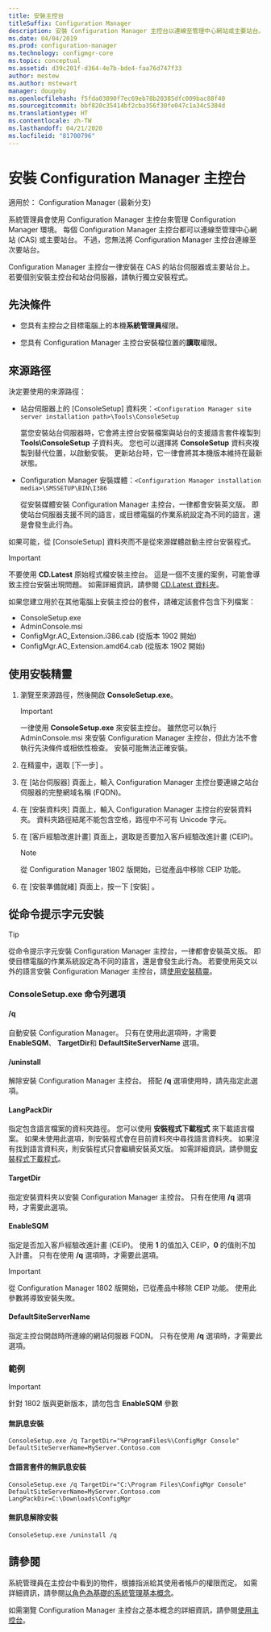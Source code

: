 ```yaml
---
title: 安裝主控台
titleSuffix: Configuration Manager
description: 安裝 Configuration Manager 主控台以連線至管理中心網站或主要站台。
ms.date: 04/04/2019
ms.prod: configuration-manager
ms.technology: configmgr-core
ms.topic: conceptual
ms.assetid: d39c201f-d364-4e7b-bde4-faa76d747f33
author: mestew
ms.author: mstewart
manager: dougeby
ms.openlocfilehash: f5fda03090f7ec69eb78b20385dfc009bac88f40
ms.sourcegitcommit: bbf820c35414bf2cba356f30fe047c1a34c5384d
ms.translationtype: HT
ms.contentlocale: zh-TW
ms.lasthandoff: 04/21/2020
ms.locfileid: "81700796"
---
```

# <a name="install-the-configuration-manager-console"></a>安裝 Configuration Manager 主控台

適用於：  Configuration Manager (最新分支)

系統管理員會使用 Configuration Manager 主控台來管理 Configuration Manager 環境。 每個 Configuration Manager 主控台都可以連線至管理中心網站 (CAS) 或主要站台。 不過，您無法將 Configuration Manager 主控台連線至次要站台。

Configuration Manager 主控台一律安裝在 CAS 的站台伺服器或主要站台上。 若要個別安裝主控台和站台伺服器，請執行獨立安裝程式。  



## <a name="prerequisites"></a>先決條件

- 您具有主控台之目標電腦上的本機**系統管理員**權限。  

- 您具有 Configuration Manager 主控台安裝檔位置的**讀取**權限。  



## <a name="source-paths"></a>來源路徑

決定要使用的來源路徑：  

- 站台伺服器上的 [ConsoleSetup] 資料夾：`<Configuration Manager site server installation path>\Tools\ConsoleSetup`  

    當您安裝站台伺服器時，它會將主控台安裝檔案與站台的支援語言套件複製到 **Tools\ConsoleSetup** 子資料夾。 您也可以選擇將 **ConsoleSetup** 資料夾複製到替代位置，以啟動安裝。 更新站台時，它一律會將其本機版本維持在最新狀態。  

- Configuration Manager 安裝媒體：`<Configuration Manager installation media>\SMSSETUP\BIN\I386`  

    從安裝媒體安裝 Configuration Manager 主控台，一律都會安裝英文版。 即使站台伺服器支援不同的語言，或目標電腦的作業系統設定為不同的語言，還是會發生此行為。  

如果可能，從 [ConsoleSetup]  資料夾而不是從來源媒體啟動主控台安裝程式。

> [!Important]  
> 不要使用 **CD.Latest** 原始程式檔安裝主控台。 這是一個不支援的案例，可能會導致主控台安裝出現問題。 如需詳細資訊，請參閱 [CD.Latest 資料夾](../../manage/the-cd.latest-folder.md#unsupported-scenarios)。<!-- SCCMDocs issue 1359 -->  

如果您建立用於在其他電腦上安裝主控台的套件，請確定該套件包含下列檔案：<!--3612513-->

- ConsoleSetup.exe
- AdminConsole.msi
- ConfigMgr.AC_Extension.i386.cab (從版本 1902 開始)
- ConfigMgr.AC_Extension.amd64.cab (從版本 1902 開始)



## <a name="use-the-setup-wizard"></a>使用安裝精靈  

1. 瀏覽至來源路徑，然後開啟 **ConsoleSetup.exe**。  

    > [!IMPORTANT]  
    > 一律使用 **ConsoleSetup.exe** 來安裝主控台。 雖然您可以執行 AdminConsole.msi 來安裝 Configuration Manager 主控台，但此方法不會執行先決條件或相依性檢查。 安裝可能無法正確安裝。  

2. 在精靈中，選取 [下一步]  。  

3. 在 [站台伺服器]  頁面上，輸入 Configuration Manager 主控台要連線之站台伺服器的完整網域名稱 (FQDN)。  

4. 在 [安裝資料夾]  頁面上，輸入 Configuration Manager 主控台的安裝資料夾。 資料夾路徑結尾不能包含空格，路徑中不可有 Unicode 字元。  

5. 在 [客戶經驗改進計畫]  頁面上，選取是否要加入客戶經驗改進計畫 (CEIP)。  

    > [!Note]  
    > 從 Configuration Manager 1802 版開始，已從產品中移除 CEIP 功能。

6. 在 [安裝準備就緒]  頁面上，按一下 [安裝]  。  



## <a name="install-from-a-command-prompt"></a>從命令提示字元安裝  

> [!TIP]  
> 從命令提示字元安裝 Configuration Manager 主控台，一律都會安裝英文版。 即使目標電腦的作業系統設定為不同的語言，還是會發生此行為。 若要使用英文以外的語言安裝 Configuration Manager 主控台，請[使用安裝精靈](#use-the-setup-wizard)。  


### <a name="consolesetupexe-command-line-options"></a>ConsoleSetup.exe 命令列選項

#### <a name="q"></a>/q

自動安裝 Configuration Manager。 只有在使用此選項時，才需要 **EnableSQM**、 **TargetDir**和 **DefaultSiteServerName** 選項。

#### <a name="uninstall"></a>/uninstall

解除安裝 Configuration Manager 主控台。 搭配 **/q** 選項使用時，請先指定此選項。

#### <a name="langpackdir"></a>LangPackDir

指定包含語言檔案的資料夾路徑。 您可以使用 **安裝程式下載程式** 來下載語言檔案。 如果未使用此選項，則安裝程式會在目前資料夾中尋找語言資料夾。 如果沒有找到語言資料夾，則安裝程式只會繼續安裝英文版。 如需詳細資訊，請參閱[安裝程式下載程式](setup-downloader.md)。

#### <a name="targetdir"></a>TargetDir

指定安裝資料夾以安裝 Configuration Manager 主控台。 只有在使用 **/q** 選項時，才需要此選項。

#### <a name="enablesqm"></a>EnableSQM

指定是否加入客戶經驗改進計畫 (CEIP)。 使用 **1** 的值加入 CEIP，**0** 的值則不加入計畫。 只有在使用 **/q** 選項時，才需要此選項。

> [!Important]  
> 從 Configuration Manager 1802 版開始，已從產品中移除 CEIP 功能。 使用此參數將導致安裝失敗。

#### <a name="defaultsiteservername"></a>DefaultSiteServerName

指定主控台開啟時所連線的網站伺服器 FQDN。 只有在使用 **/q** 選項時，才需要此選項。


### <a name="examples"></a>範例

> [!Important]  
> 針對 1802 版與更新版本，請勿包含 **EnableSQM** 參數

#### <a name="silent-install"></a>無訊息安裝

`ConsoleSetup.exe /q TargetDir="%ProgramFiles%\ConfigMgr Console" DefaultSiteServerName=MyServer.Contoso.com`

#### <a name="silent-install-with-language-packs"></a>含語言套件的無訊息安裝

`ConsoleSetup.exe /q TargetDir="C:\Program Files\ConfigMgr Console" DefaultSiteServerName=MyServer.Contoso.com LangPackDir=C:\Downloads\ConfigMgr`  

#### <a name="silent-uninstall"></a>無訊息解除安裝

`ConsoleSetup.exe /uninstall /q`  



## <a name="see-also"></a>請參閱

系統管理員在主控台中看到的物件，根據指派給其使用者帳戶的權限而定。 如需詳細資訊，請參閱[以角色為基礎的系統管理基本概念](../../../understand/fundamentals-of-role-based-administration.md)。

如需瀏覽 Configuration Manager 主控台之基本概念的詳細資訊，請參閱[使用主控台](../../manage/admin-console.md)。
